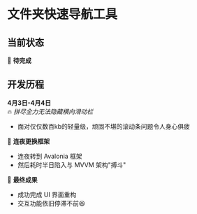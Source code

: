 # 文件夹快速导航工具

## 当前状态
🚧 **待完成** 
## 开发历程

**4月3日-4月4日**  
🔥 *拼尽全力无法隐藏横向滑动栏*  
- 面对仅仅数百kb的轻量级，顽固不堪的滚动条问题令人身心俱疲

🌙 **连夜更换框架**  
- 连夜转到 Avalonia 框架
- 然后耗时半日陷入与 MVVM 架构"搏斗"  

🎉 **最终成果**  
- 成功完成 UI 界面重构
- 交互功能依旧停滞不前😆
